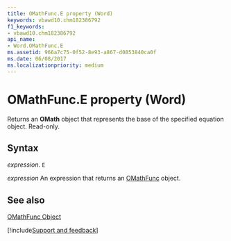 ```yaml
---
title: OMathFunc.E property (Word)
keywords: vbawd10.chm182386792
f1_keywords:
- vbawd10.chm182386792
api_name:
- Word.OMathFunc.E
ms.assetid: 966a7c75-0f52-8e93-a867-d0853840ca0f
ms.date: 06/08/2017
ms.localizationpriority: medium
---
```



# OMathFunc.E property (Word)

Returns an **OMath** object that represents the base of the specified equation object. Read-only.


## Syntax

_expression_. `E`

 _expression_ An expression that returns an [OMathFunc](./Word.OMathFunc.md) object.


## See also


[OMathFunc Object](Word.OMathFunc.md)

[!include[Support and feedback](~/includes/feedback-boilerplate.md)]